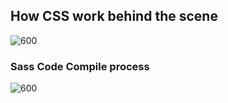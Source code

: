 

## How CSS work behind the scene
![600](HowCssWorksBehindTheScene.png)


### Sass Code Compile process
![600](SassCodeCompileProcess.jpg)